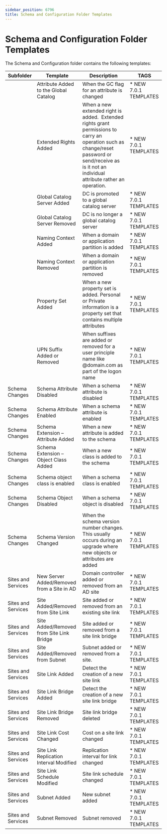 ```yaml
---
sidebar_position: 6796
title: Schema and Configuration Folder Templates
---
```


# Schema and Configuration Folder Templates

The Schema and Configuration folder contains the following templates:

| Subfolder | Template | Description | TAGS |
| --- | --- | --- | --- |
|  | Attribute Added to the Global Catalog | When the GC flag for an attribute is changed | * NEW 7.0.1 TEMPLATES |
|  | Extended Rights Added | When a new extended right is added.  Extended rights grant permissions to carry an operation such as change/reset password or send/receive as is it not an individual attribute rather an operation. | * NEW 7.0.1 TEMPLATES |
|  | Global Catalog Server Added | DC is promoted to a global catalog server | * NEW 7.0.1 TEMPLATES |
|  | Global Catalog Server Removed | DC is no longer a global catalog server | * NEW 7.0.1 TEMPLATES |
|  | Naming Context Added | When a domain or application partition is added | * NEW 7.0.1 TEMPLATES |
|  | Naming Context Removed | When a domain or application partition is removed | * NEW 7.0.1 TEMPLATES |
|  | Property Set Added | When a new property set is added. Personal or Private information is a property set that contains multiple attributes | * NEW 7.0.1 TEMPLATES |
|  | UPN Suffix Added or Removed | When suffixes are added or removed for a user principle name like @domain.com as part of the logon name | * NEW 7.0.1 TEMPLATES |
| Schema Changes | Schema Attribute Disabled | When a schema attribute is disabled | * NEW 7.0.1 TEMPLATES |
| Schema Changes | Schema Attribute Enabled | When a schema attribute is enabled | * NEW 7.0.1 TEMPLATES |
| Schema Changes | Schema Extension – Attribute Added | When a new attribute is added to the schema | * NEW 7.0.1 TEMPLATES |
| Schema Changes | Schema Extension – Object Class Added | When a new class is added to the schema | * NEW 7.0.1 TEMPLATES |
| Schema Changes | Schema object class is enabled | When a schema class is enabled | * NEW 7.0.1 TEMPLATES |
| Schema Changes | Schema Object Disabled | When a schema object is disabled | * NEW 7.0.1 TEMPLATES |
| Schema Changes | Schema Version Changed | When the schema version number changes. This usually occurs during an upgrade where new objects or attributes are added | * NEW 7.0.1 TEMPLATES |
| Sites and Services | New Server Added/Removed from a Site in AD | Domain controller added or removed from an AD site | * NEW 7.0.1 TEMPLATES |
| Sites and Services | Site Added/Removed from Site Link | Site added or removed from an existing site link | * NEW 7.0.1 TEMPLATES |
| Sites and Services | Site Added/Removed from Site Link Bridge | Site added or removed from a site link bridge | * NEW 7.0.1 TEMPLATES |
| Sites and Services | Site Added/Removed from Subnet | Subnet added or removed from a site. | * NEW 7.0.1 TEMPLATES |
| Sites and Services | Site Link Added | Detect the creation of a new site link | * NEW 7.0.1 TEMPLATES |
| Sites and Services | Site Link Bridge Added | Detect the creation of a new site link bridge | * NEW 7.0.1 TEMPLATES |
| Sites and Services | Site Link Bridge Removed | Site link bridge deleted | * NEW 7.0.1 TEMPLATES |
| Sites and Services | Site Link Cost Changed | Cost on a site link changed | * NEW 7.0.1 TEMPLATES |
| Sites and Services | Site Link Replication Interval Modified | Replication interval for link changed | * NEW 7.0.1 TEMPLATES |
| Sites and Services | Site Link Schedule Modified | Site link schedule changed | * NEW 7.0.1 TEMPLATES |
| Sites and Services | Subnet Added | New subnet added | * NEW 7.0.1 TEMPLATES |
| Sites and Services | Subnet Removed | Subnet removed | * NEW 7.0.1 TEMPLATES |
